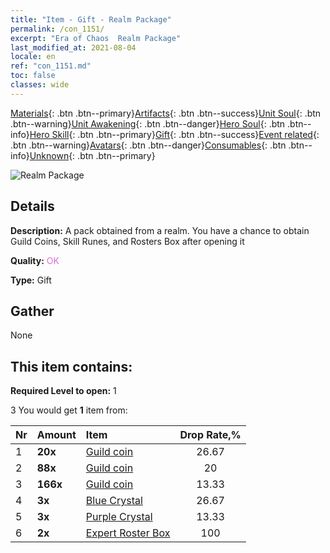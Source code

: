 ```yaml
---
title: "Item - Gift - Realm Package"
permalink: /con_1151/
excerpt: "Era of Chaos  Realm Package"
last_modified_at: 2021-08-04
locale: en
ref: "con_1151.md"
toc: false
classes: wide
---
```

 [Materials](/Items/){: .btn .btn--primary}[Artifacts](/Items/Artifacts/){: .btn .btn--success}[Unit Soul](/Items/UnitSoul/){: .btn .btn--warning}[Unit Awakening](/Items/UnitAwakening/){: .btn .btn--danger}[Hero Soul](/Items/HeroSoul/){: .btn .btn--info}[Hero Skill](/Items/HeroSkill/){: .btn .btn--primary}[Gift](/Items/Gift/){: .btn .btn--success}[Event related](/Items/Events/){: .btn .btn--warning}[Avatars](/Items/Avatars/){: .btn .btn--danger}[Consumables](/Items/Consumables/){: .btn .btn--info}[Unknown](/Items/Unknown/){: .btn .btn--primary}

 ![Realm Package](/images/t/i_907002.png)

## Details
 **Description:** A pack obtained from a realm. You have a chance to obtain Guild Coins, Skill Runes, and Rosters Box after opening it

 **Quality:** <span style="color: #DA70D6">OK</span>

 **Type:** Gift

## Gather

  None

## This item contains:

 **Required Level to open:** 1

 3 You would get **1** item  from:

  | Nr | Amount |     Item    | Drop Rate,% |
  |:---|:-------|:------------|:---------:|
  | 1 |  **20x** | [Guild coin](/Items/con_896/) | 26.67 | 
  | 2 |  **88x** | [Guild coin](/Items/con_896/) | 20 | 
  | 3 |  **166x** | [Guild coin](/Items/con_896/) | 13.33 | 
  | 4 |  **3x** | [Blue Crystal](/Items/con_716/) | 26.67 | 
  | 5 |  **3x** | [Purple Crystal](/Items/con_720/) | 13.33 | 
  | 6 |  **2x** | [Expert Roster Box](/Items/con_776/) | 100 | 
